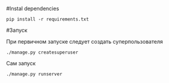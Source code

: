 #Instal dependencies

```
pip install -r requirements.txt

```

#Запуск

При первичном запуске следует создать суперпользователя

```
./manage.py createsuperuser
```

Сам запуск

```
./manage.py runserver
```